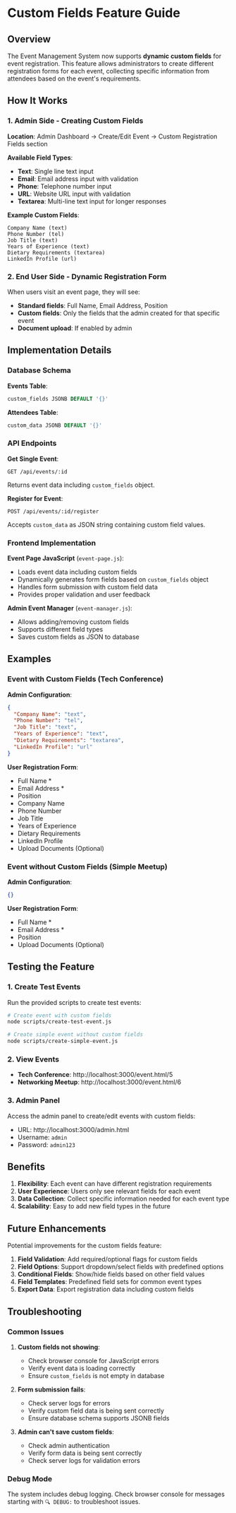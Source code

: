 # Custom Fields Feature Guide

## Overview

The Event Management System now supports **dynamic custom fields** for event registration. This feature allows administrators to create different registration forms for each event, collecting specific information from attendees based on the event's requirements.

## How It Works

### 1. Admin Side - Creating Custom Fields

**Location**: Admin Dashboard → Create/Edit Event → Custom Registration Fields section

**Available Field Types**:

- **Text**: Single line text input
- **Email**: Email address input with validation
- **Phone**: Telephone number input
- **URL**: Website URL input with validation
- **Textarea**: Multi-line text input for longer responses

**Example Custom Fields**:

```
Company Name (text)
Phone Number (tel)
Job Title (text)
Years of Experience (text)
Dietary Requirements (textarea)
LinkedIn Profile (url)
```

### 2. End User Side - Dynamic Registration Form

When users visit an event page, they will see:

- **Standard fields**: Full Name, Email Address, Position
- **Custom fields**: Only the fields that the admin created for that specific event
- **Document upload**: If enabled by admin

## Implementation Details

### Database Schema

**Events Table**:

```sql
custom_fields JSONB DEFAULT '{}'
```

**Attendees Table**:

```sql
custom_data JSONB DEFAULT '{}'
```

### API Endpoints

**Get Single Event**:

```
GET /api/events/:id
```

Returns event data including `custom_fields` object.

**Register for Event**:

```
POST /api/events/:id/register
```

Accepts `custom_data` as JSON string containing custom field values.

### Frontend Implementation

**Event Page JavaScript** (`event-page.js`):

- Loads event data including custom fields
- Dynamically generates form fields based on `custom_fields` object
- Handles form submission with custom field data
- Provides proper validation and user feedback

**Admin Event Manager** (`event-manager.js`):

- Allows adding/removing custom fields
- Supports different field types
- Saves custom fields as JSON to database

## Examples

### Event with Custom Fields (Tech Conference)

**Admin Configuration**:

```json
{
  "Company Name": "text",
  "Phone Number": "tel",
  "Job Title": "text",
  "Years of Experience": "text",
  "Dietary Requirements": "textarea",
  "LinkedIn Profile": "url"
}
```

**User Registration Form**:

- Full Name \*
- Email Address \*
- Position
- Company Name
- Phone Number
- Job Title
- Years of Experience
- Dietary Requirements
- LinkedIn Profile
- Upload Documents (Optional)

### Event without Custom Fields (Simple Meetup)

**Admin Configuration**:

```json
{}
```

**User Registration Form**:

- Full Name \*
- Email Address \*
- Position
- Upload Documents (Optional)

## Testing the Feature

### 1. Create Test Events

Run the provided scripts to create test events:

```bash
# Create event with custom fields
node scripts/create-test-event.js

# Create simple event without custom fields
node scripts/create-simple-event.js
```

### 2. View Events

- **Tech Conference**: http://localhost:3000/event.html/5
- **Networking Meetup**: http://localhost:3000/event.html/6

### 3. Admin Panel

Access the admin panel to create/edit events with custom fields:

- URL: http://localhost:3000/admin.html
- Username: `admin`
- Password: `admin123`

## Benefits

1. **Flexibility**: Each event can have different registration requirements
2. **User Experience**: Users only see relevant fields for each event
3. **Data Collection**: Collect specific information needed for each event type
4. **Scalability**: Easy to add new field types in the future

## Future Enhancements

Potential improvements for the custom fields feature:

1. **Field Validation**: Add required/optional flags for custom fields
2. **Field Options**: Support dropdown/select fields with predefined options
3. **Conditional Fields**: Show/hide fields based on other field values
4. **Field Templates**: Predefined field sets for common event types
5. **Export Data**: Export registration data including custom fields

## Troubleshooting

### Common Issues

1. **Custom fields not showing**:

   - Check browser console for JavaScript errors
   - Verify event data is loading correctly
   - Ensure `custom_fields` is not empty in database

2. **Form submission fails**:

   - Check server logs for errors
   - Verify custom field data is being sent correctly
   - Ensure database schema supports JSONB fields

3. **Admin can't save custom fields**:
   - Check admin authentication
   - Verify form data is being sent correctly
   - Check server logs for validation errors

### Debug Mode

The system includes debug logging. Check browser console for messages starting with `🔍 DEBUG:` to troubleshoot issues.
